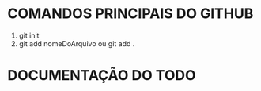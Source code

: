 # COMANDOS PRINCIPAIS DO GITHUB
1. git init
2. git add nomeDoArquivo ou git add .


# DOCUMENTAÇÃO DO TODO